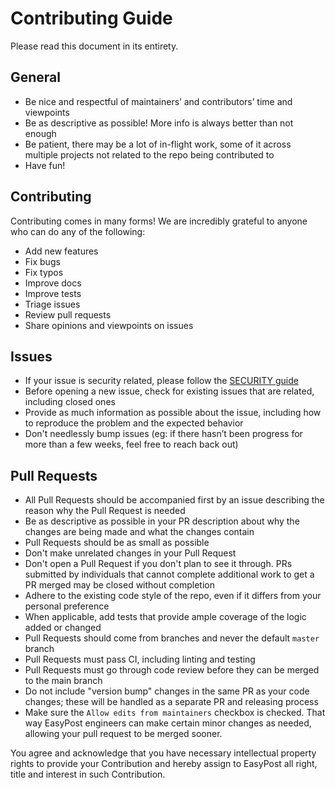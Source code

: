# Contributing Guide

Please read this document in its entirety.

## General

- Be nice and respectful of maintainers’ and contributors’ time and viewpoints
- Be as descriptive as possible! More info is always better than not enough
- Be patient, there may be a lot of in-flight work, some of it across multiple projects not related to the repo being contributed to
- Have fun!

## Contributing

Contributing comes in many forms! We are incredibly grateful to anyone who can do any of the following:

- Add new features
- Fix bugs
- Fix typos
- Improve docs
- Improve tests
- Triage issues
- Review pull requests
- Share opinions and viewpoints on issues

## Issues

- If your issue is security related, please follow the [SECURITY guide](https://github.com/easypost/.github/SECURITY.md)
- Before opening a new issue, check for existing issues that are related, including closed ones
- Provide as much information as possible about the issue, including how to reproduce the problem and the expected behavior
- Don't needlessly bump issues (eg: if there hasn’t been progress for more than a few weeks, feel free to reach back out)

## Pull Requests

- All Pull Requests should be accompanied first by an issue describing the reason why the Pull Request is needed
- Be as descriptive as possible in your PR description about why the changes are being made and what the changes contain
- Pull Requests should be as small as possible
- Don't make unrelated changes in your Pull Request
- Don't open a Pull Request if you don't plan to see it through. PRs submitted by individuals that cannot complete additional work to get a PR merged may be closed without completion
- Adhere to the existing code style of the repo, even if it differs from your personal preference
- When applicable, add tests that provide ample coverage of the logic added or changed
- Pull Requests should come from branches and never the default `master` branch
- Pull Requests must pass CI, including linting and testing
- Pull Requests must go through code review before they can be merged to the main branch
- Do not include "version bump" changes in the same PR as your code changes; these will be handled as a separate PR and releasing process
- Make sure the `Allow edits from maintainers` checkbox is checked. That way EasyPost engineers can make certain minor changes as needed, allowing your pull request to be merged sooner.

You agree and acknowledge that you have necessary intellectual property rights to provide your Contribution and hereby assign to EasyPost all right, title and interest in such Contribution.

